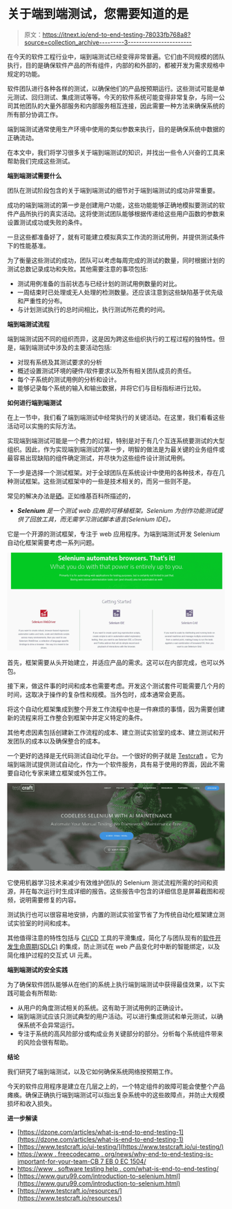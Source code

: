 # 关于端到端测试，您需要知道的是

> 原文：<https://itnext.io/end-to-end-testing-78033fb768a8?source=collection_archive---------3----------------------->

在今天的软件工程行业中，端到端测试已经变得非常普遍。它们由不同规模的团队执行，目的是确保软件产品的所有组件，内部的和外部的，都被开发为需求规格中规定的功能。

软件团队进行各种各样的测试，以确保他们的产品按预期运行。这些测试可能是单元测试、回归测试、集成测试等等。今天的软件系统可能变得非常复杂，与同一公司其他团队的大量外部服务和内部服务相互连接，因此需要一种方法来确保系统的所有部分协调工作。

端到端测试通常使用生产环境中使用的类似参数来执行，目的是确保系统中数据的正确流动。

在本文中，我们将学习很多关于端到端测试的知识，并找出一些令人兴奋的工具来帮助我们完成这些测试。

**端到端测试需要什么**

团队在测试阶段包含的关于端到端测试的细节对于端到端测试的成功非常重要。

成功的端到端测试的第一步是创建用户功能，这些功能能够正确地模拟要测试的软件产品所执行的真实活动。这将使测试团队能够根据传递给这些用户函数的参数来设置测试成功或失败的条件。

一旦这些都准备好了，就有可能建立模拟真实工作流的测试用例，并提供测试条件下的性能基准。

为了衡量这些测试的成功，团队可以考虑每周完成的测试的数量，同时根据计划的测试总数记录成功和失败。其他需要注意的事项包括:

*   测试用例准备的当前状态与已经计划的测试用例数量的对比。
*   一周结束时已处理或无人处理的检测数量。还应该注意到这些缺陷基于优先级和严重性的分布。
*   与计划测试执行的总时间相比，执行测试所花费的时间。

**端到端测试流程**

端到端测试因不同的组织而异，这是因为跨这些组织执行的工程过程的独特性。但是，端到端测试中涉及的主要活动包括:

*   对现有系统及其测试要求的分析
*   概述设置测试环境的硬件/软件要求以及所有相关团队成员的责任。
*   每个子系统的测试用例的分析和设计。
*   能够记录每个系统的输入和输出数据，并将它们与目标指标进行比较。

**如何进行端到端测试**

在上一节中，我们看了端到端测试中经常执行的关键活动。在这里，我们看看这些活动可以实施的实际方法。

实现端到端测试可能是一个费力的过程，特别是对于有几个互连系统要测试的大型组织。因此，作为实现端到端测试的第一步，明智的做法是为最关键的业务组件或最容易出现缺陷的组件确定测试，并尽快为这些组件设计测试用例。

下一步是选择一个测试框架。对于全球团队在系统设计中使用的各种技术，存在几种测试框架。这些测试框架中的一些是技术相关的，而另一些则不是。

常见的解决办法是[硒](https://www.selenium.dev/)。正如维基百科所描述的，

*   ***Selenium*** *是一个测试 web 应用的可移植框架。Selenium 为创作功能测试提供了回放工具，而无需学习测试脚本语言(Selenium IDE)。*

它是一个开源的测试框架，专注于 web 应用程序。为端到端测试开发 Selenium 自动化框架需要考虑一系列问题。

![](img/fc6cc8fa9dbb7c0642b55d6c7b91ff25.png)

首先，框架需要从头开始建立，并适应产品的需求。这可以在内部完成，也可以外包。

接下来，做这件事的时间和成本也需要考虑。开发这个测试套件可能需要几个月的时间，这取决于操作的复杂性和规模。当外包时，成本通常会更高。

将这个自动化框架集成到整个开发工作流程中也是一件麻烦的事情，因为需要创建新的流程来将工作整合到框架中并定义特定的条件。

其他考虑因素包括创建新工作流程的成本、建立测试实验室的成本、建立测试和开发团队的成本以及确保整合的成本。

一个更好的选择是无代码测试自动化平台。一个很好的例子就是 [Testcraft](https://www.testcraft.io/) 。它为端到端测试提供测试自动化，作为一个软件服务，具有易于使用的界面，因此不需要自动化专家来建立框架或外包工作。

![](img/779edaa7b67a7cd628b4c26658278adb.png)

它使用机器学习技术来减少有效维护团队的 Selenium 测试流程所需的时间和资源，并在每次运行时生成详细的报告。这些报告中包含的详细信息是屏幕截图和视频，说明需要修复的内容。

测试执行也可以很容易地安排，内置的测试实验室节省了为传统自动化框架建立测试实验室的时间和成本。

其他值得注意的特性包括与 [CI/CD](https://en.wikipedia.org/wiki/CI/CD) 工具的平滑集成，简化了与团队现有的[软件开发生命周期(SDLC)](https://en.wikipedia.org/wiki/Systems_development_life_cycle) 的集成，防止测试在 web 产品变化时中断的智能绑定，以及简化维护过程的交互式 UI 元素。

**端到端测试的安全实践**

为了确保软件团队能够从在他们的系统上执行端到端测试中获得最佳效果，以下实践可能会有所帮助:

*   从用户的角度测试相关的系统。这有助于测试用例的正确设计。
*   端到端测试应该只测试典型的用户活动。可以进行集成测试和单元测试，以确保系统不会异常运行。
*   专注于系统的高风险部分或构成业务关键部分的部分。分析每个系统组件带来的风险会很有帮助。

**结论**

我们研究了端到端测试，以及它如何确保系统网络按预期工作。

今天的软件应用程序是建立在几层之上的，一个特定组件的故障可能会使整个产品瘫痪。确保正确执行端到端测试可以指出复杂系统中的这些故障点，并防止大规模损坏和收入损失。

**进一步解读**

*   [https://dzone.com/articles/what-is-end-to-end-testing-1](https://dzone.com/articles/what-is-end-to-end-testing-1)
*   [https://www.testcraft.io/ui-testing/](https://www.testcraft.io/ui-testing/)
*   [https://www . freecodecamp . org/news/why-end-to-end-testing-is-important-for-your-team-CB 7 EB 0 EC 1504/](https://www.freecodecamp.org/news/why-end-to-end-testing-is-important-for-your-team-cb7eb0ec1504/)
*   [https://www . software testing help . com/what-is-end-to-end-testing/](https://www.softwaretestinghelp.com/what-is-end-to-end-testing/)
*   [https://www.guru99.com/introduction-to-selenium.html](https://www.guru99.com/introduction-to-selenium.html)
*   [https://www.testcraft.io/resources/](https://www.testcraft.io/resources/)